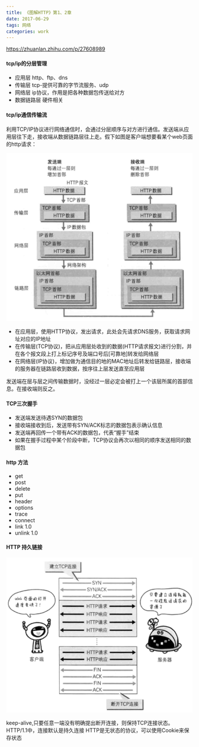 ```yaml
---
title: 《图解HTTP》第1、2章
date: 2017-06-29
tags: 网络
categories: work
---
```

 https://zhuanlan.zhihu.com/p/27608989

#### tcp/ip的分层管理 ####

- 应用层 http、ftp、dns
- 传输层 tcp-提供可靠的字节流服务、udp
- 网络层 ip协议，作用是把各种数据包传送给对方
- 数据链路层 硬件相关

#### tcp/ip通信传输流 ####

利用TCP/IP协议进行网络通信时，会通过分层顺序与对方进行通信。发送端从应用层往下走，接收端从数据链路层往上走。假下如图是客户端想要看某个web页面的http请求：

![通信传输流](/images/tcp-ip通信传输流.png)

- 在应用层，使用HTTP协议，发出请求，此处会先请求DNS服务，获取请求网址对应的IP地址
- 在传输层(TCP协议)，把从应用层处收到的数据(HTTP请求报文)进行分割，并在各个报文段上打上标记序号及端口号后[可靠地]转发给网络层
- 在网络层(IP协议)，增加做为通信目的地的MAC地址后转发给链路层，接收端的服务器在链路层收到数据，按序往上层发送直至应用层

发送端在层与层之间传输数据时，没经过一层必定会被打上一个该层所属的首部信息。在接收端则反之。


#### TCP三次握手 ####

- 发送端发送待遇SYN的数据包
- 接收端接收到后，发送带有SYN/ACK标志的数据包表示确认信息
- 发送端再回传一个带有ACK的数据包，代表“握手”结束
- 如果在握手过程中某个阶段中断，TCP协议会再次以相同的顺序发送相同的数据包
 
#### http 方法 ####

- get
- post
- delete
- put
- header
- options
- trace
- connect
- link 1.0
- unlink 1.0

#### HTTP 持久链接 ####



![持久连接](/images/HTTP持久连接.png)

keep-alive,只要任意一端没有明确提出断开连接，则保持TCP连接状态。
HTTP/1.1中，连接默认是持久连接
HTTP是无状态的协议，可以使用Cookie来保存状态